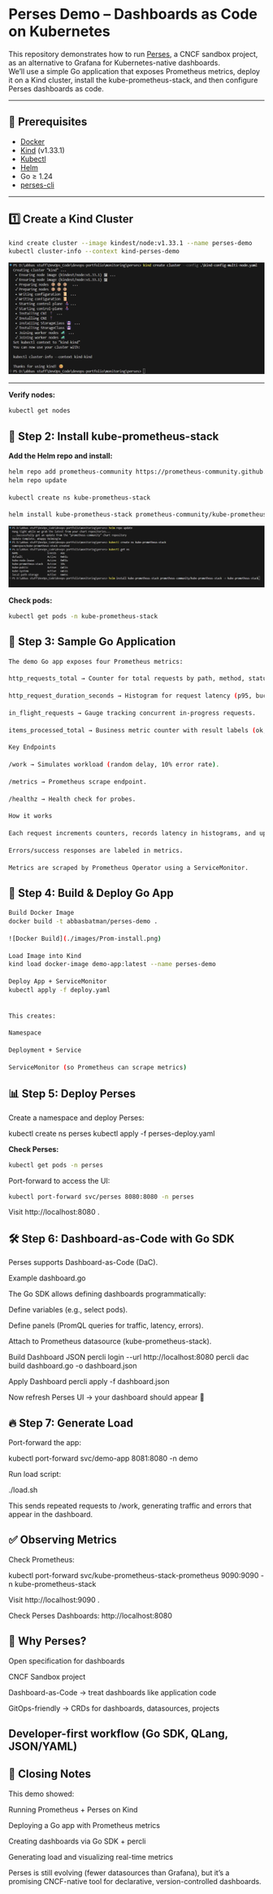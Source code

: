 # Perses Demo – Dashboards as Code on Kubernetes

This repository demonstrates how to run [Perses](https://perses.dev/), a CNCF sandbox project, as an alternative to Grafana for Kubernetes-native dashboards.  
We’ll use a simple Go application that exposes Prometheus metrics, deploy it on a Kind cluster, install the kube-prometheus-stack, and then configure Perses dashboards as code.

---

## 🚀 Prerequisites

- [Docker](https://docs.docker.com/get-docker/)
- [Kind](https://kind.sigs.k8s.io/) (v1.33.1)
- [Kubectl](https://kubernetes.io/docs/tasks/tools/)
- [Helm](https://helm.sh/docs/intro/install/)
- Go ≥ 1.24
- [perses-cli](https://github.com/perses/perses/releases)

---

## 1️⃣ Create a Kind Cluster

```bash
kind create cluster --image kindest/node:v1.33.1 --name perses-demo
kubectl cluster-info --context kind-perses-demo
```

![Kind Install](./images/Kind-Install.png)


---


**Verify nodes:**
```bash
kubectl get nodes
```



## 📡 Step 2: Install kube-prometheus-stack

**Add the Helm repo and install:**
```bash
helm repo add prometheus-community https://prometheus-community.github.io/helm-charts
helm repo update

kubectl create ns kube-prometheus-stack

helm install kube-prometheus-stack prometheus-community/kube-prometheus-stack -n kube-prometheus-stack
```
![Prom install](./images/Prom-install.png)

**Check pods:**
```bash
kubectl get pods -n kube-prometheus-stack
```

## 📝 Step 3: Sample Go Application
```bash
The demo Go app exposes four Prometheus metrics:

http_requests_total → Counter for total requests by path, method, status.

http_request_duration_seconds → Histogram for request latency (p95, buckets).

in_flight_requests → Gauge tracking concurrent in-progress requests.

items_processed_total → Business metric counter with result labels (ok, error).

Key Endpoints

/work → Simulates workload (random delay, 10% error rate).

/metrics → Prometheus scrape endpoint.

/healthz → Health check for probes.

How it works

Each request increments counters, records latency in histograms, and updates gauges.

Errors/success responses are labeled in metrics.

Metrics are scraped by Prometheus Operator using a ServiceMonitor.
```
## 🐳 Step 4: Build & Deploy Go App
```bash
Build Docker Image
docker build -t abbasbatman/perses-demo .

![Docker Build](./images/Prom-install.png)

Load Image into Kind
kind load docker-image demo-app:latest --name perses-demo

Deploy App + ServiceMonitor
kubectl apply -f deploy.yaml


This creates:

Namespace

Deployment + Service

ServiceMonitor (so Prometheus can scrape metrics)
```
## 📊 Step 5: Deploy Perses

Create a namespace and deploy Perses:

kubectl create ns perses
kubectl apply -f perses-deploy.yaml



**Check Perses:**
```bash
kubectl get pods -n perses
```

Port-forward to access the UI:
```bash
kubectl port-forward svc/perses 8080:8080 -n perses
```

Visit http://localhost:8080
.

## 🛠️ Step 6: Dashboard-as-Code with Go SDK

Perses supports Dashboard-as-Code (DaC).

Example dashboard.go

The Go SDK allows defining dashboards programmatically:

Define variables (e.g., select pods).

Define panels (PromQL queries for traffic, latency, errors).

Attach to Prometheus datasource (kube-prometheus-stack).

Build Dashboard JSON
percli login --url http://localhost:8080
percli dac build dashboard.go -o dashboard.json

Apply Dashboard
percli apply -f dashboard.json


Now refresh Perses UI → your dashboard should appear 🎉

## 🔥 Step 7: Generate Load

Port-forward the app:

kubectl port-forward svc/demo-app 8081:8080 -n demo


Run load script:

./load.sh


This sends repeated requests to /work, generating traffic and errors that appear in the dashboard.

## ✅ Observing Metrics

Check Prometheus:

kubectl port-forward svc/kube-prometheus-stack-prometheus 9090:9090 -n kube-prometheus-stack


Visit http://localhost:9090
.

Check Perses Dashboards:
http://localhost:8080

## 📖 Why Perses?

Open specification for dashboards

CNCF Sandbox project

Dashboard-as-Code → treat dashboards like application code

GitOps-friendly → CRDs for dashboards, datasources, projects

Developer-first workflow (Go SDK, QLang, JSON/YAML)
---
## 🏁 Closing Notes

This demo showed:

Running Prometheus + Perses on Kind

Deploying a Go app with Prometheus metrics

Creating dashboards via Go SDK + percli

Generating load and visualizing real-time metrics

Perses is still evolving (fewer datasources than Grafana), but it’s a promising CNCF-native tool for declarative, version-controlled dashboards.